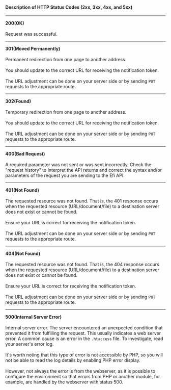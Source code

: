 <div>
<div className="espaco-1">
  </div> 

#### Description of HTTP Status Codes (2xx, 3xx, 4xx, and 5xx)

****
   <div>  
          <div className="left">
           <b>200(OK)</b>   
          </div>
              </div>
                                     
<br/>
Request was successful.

****

   <div>  
          <div className="left">
           <b>301(Moved Permanently)</b>   
          </div>
              </div>
                                    
<br/>
Permanent redirection from one page to another address.<br/><br/>
You should update to the correct URL for receiving the notification token.<br/><br/>
The URL adjustment can be done on your server side or by sending <code>PUT</code> requests to the appropriate route.

****

   <div>  
          <div className="left">
           <b>302(Found)</b>   
          </div>
              </div>
  </div>                                      
<br/>
Temporary redirection from one page to another address.<br/><br/>
You should update to the correct URL for receiving the notification token.<br/><br/>
The URL adjustment can be done on your server side or by sending <code>PUT</code> requests to the appropriate route.

****

   <div>  
          <div className="left">
           <b>400(Bad Request)</b>   
          </div>
              </div>
  </div>                                      
<br/>
A required parameter was not sent or was sent incorrectly. Check the "request history" to interpret the API returns and correct the syntax and/or parameters of the request you are sending to the Efí API.

****

   <div>  
          <div className="left">
           <b>401(Not Found)</b>   
          </div>
              </div>
  </div>                                      
<br/>
The requested resource was not found. That is, the 401 response occurs when the requested resource (URL/document/file) to a destination server does not exist or cannot be found.<br/><br/>
Ensure your URL is correct for receiving the notification token. <br/><br/>
The URL adjustment can be done on your server side or by sending <code>PUT</code> requests to the appropriate route.

****

   <div>  
          <div className="left">
           <b>404(Not Found)</b>   
          </div>
              </div>
  </div>                                      
<br/>
The requested resource was not found. That is, the 404 response occurs when the requested resource (URL/document/file) to a destination server does not exist or cannot be found.<br/><br/>
Ensure your URL is correct for receiving the notification token. <br/><br/>
The URL adjustment can be done on your server side or by sending <code>PUT</code> requests to the appropriate route.

****

   <div>  
          <div className="left">
           <b>500(Internal Server Error)</b>   
          </div>
              </div>
  </div>                                      
<br/>
Internal server error. The server encountered an unexpected condition that prevented it from fulfilling the request. This usually indicates a web server error. A common cause is an error in the <code>.htaccess</code> file. To investigate, read your server's error log.<br/><br/>
It's worth noting that this type of error is not accessible by PHP, so you will not be able to read the log details by enabling PHP error display.<br/><br/>
However, not always the error is from the webserver, as it is possible to configure the environment so that errors from PHP or another module, for example, are handled by the webserver with status 500.

</div>
 

